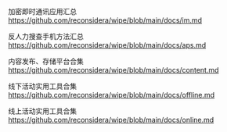 
加密即时通讯应用汇总  
https://github.com/reconsidera/wipe/blob/main/docs/im.md

反人力搜查手机方法汇总  
https://github.com/reconsidera/wipe/blob/main/docs/aps.md

内容发布、存储平台合集  
https://github.com/reconsidera/wipe/blob/main/docs/content.md

线下活动实用工具合集  
https://github.com/reconsidera/wipe/blob/main/docs/offline.md

线上活动实用工具合集  
https://github.com/reconsidera/wipe/blob/main/docs/online.md

